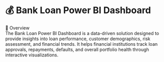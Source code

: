 # 💰 Bank Loan Power BI Dashboard <br> 
📌 Overview <br>
The Bank Loan Power BI Dashboard is a data-driven solution designed to provide insights into loan performance, customer demographics, risk assessment, and financial trends. It helps financial institutions track loan approvals, repayments, defaults, and overall portfolio health through interactive visualizations.
